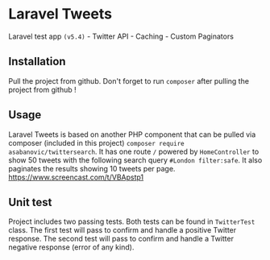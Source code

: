 # Laravel Tweets

Laravel test app `(v5.4)` - Twitter API - Caching - Custom Paginators

## Installation

Pull the project from github. Don't forget to run `composer` after pulling the project from github !

## Usage

Laravel Tweets is based on another PHP component that can be pulled via composer (included in this project) `composer require asabanovic/twittersearch`. It has one route `/` powered by `HomeController` to show 50 tweets with the following search query `#London filter:safe`. It also paginates the results showing 10 tweets per page. https://www.screencast.com/t/VBApstp1

## Unit test

Project includes two passing tests. Both tests can be found in `TwitterTest` class. The first test will pass to confirm and handle a positive Twitter response. The second test will pass to confirm and handle a Twitter negative response (error of any kind).
